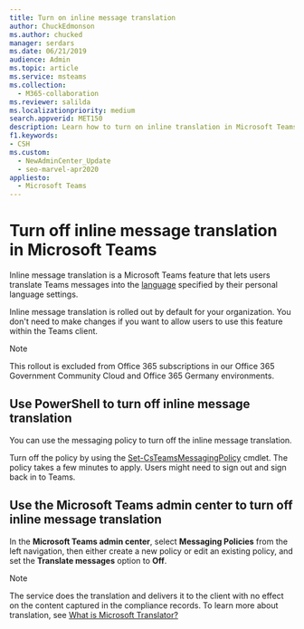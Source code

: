 ```yaml
---
title: Turn on inline message translation
author: ChuckEdmonson
ms.author: chucked
manager: serdars
ms.date: 06/21/2019
audience: Admin
ms.topic: article
ms.service: msteams
ms.collection: 
  - M365-collaboration
ms.reviewer: salilda
ms.localizationpriority: medium
search.appverid: MET150
description: Learn how to turn on inline translation in Microsoft Teams using the Microsoft Teams admin center or PowerShell.
f1.keywords:
- CSH
ms.custom: 
  - NewAdminCenter_Update
  - seo-marvel-apr2020
appliesto: 
  - Microsoft Teams
---
```


# Turn off inline message translation in Microsoft Teams

Inline message translation is a Microsoft Teams feature that lets users translate Teams messages into the [language](https://support.office.com/article/translate-a-message-in-teams-d8926ce9-d6a6-47df-a416-f1adb62d3194) specified by their personal language settings.

Inline message translation is rolled out by default for your organization. You don't need to make changes if you want to allow users to use this feature within the Teams client.

> [!NOTE]
>This rollout is excluded from Office 365 subscriptions in our Office 365 Government Community Cloud and Office 365 Germany environments.

## Use PowerShell to turn off inline message translation

You can use the messaging policy to turn off the inline message translation.

Turn off the policy by using the [Set-CsTeamsMessagingPolicy](/powershell/module/skype/set-csteamsmessagingpolicy?view=skype-ps) cmdlet. The policy takes a few minutes to apply. Users might need to sign out and sign back in to Teams.

## Use the Microsoft Teams admin center to turn off inline message translation

In the **Microsoft Teams admin center**, select **Messaging Policies** from the left navigation, then either create a new policy or edit an existing policy, and set the **Translate messages** option to **Off**.

> [!NOTE]
> The service does the translation and delivers it to the client with no effect on the content captured in the compliance records. To learn more about translation, see [What is Microsoft Translator?](/azure/cognitive-services/translator/translator-info-overview)